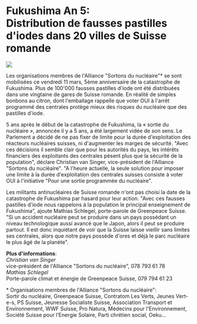 # Fukushima An 5:<br>Distribution de fausses pastilles d'iodes dans 20 villes de Suisse romande

[![](content/opening/images/intro-20160311-pastilles.jpg)](content/opening/images/intro-20151012-densite-de-popuplation.png)

Les organisations membres de l'Alliance "Sortons du nucléaire"\* se sont mobilisées ce vendredi 11 mars, 5ème anniversaire de la catastrophe de Fukushima. Plus de 100'000 fausses pastilles d'iode ont été distribuées dans une vingtaine de gares de Suisse romande. En réalité de simples bonbons au citron, dont l'emballage rappelle que voter OUI à l'arrêt programmé des centrales protège mieux des risques du nucléaire que des pastilles d'iode.

5 ans après le début de la catastrophe de Fukushima, la « sortie du nucléaire », annoncée il y a 5 ans, a été largement vidée de son sens. Le Parlement a décidé de ne pas fixer de limite pour la durée d'exploitation des réacteurs nucléaires suisses, ni d'augmenter les marges de sécurité. "Avec ces décisions il semble clair que pour les autorités du pays, les intérêts financiers des exploitants des centrales pèsent plus que la sécurité de la population", déclare Christian van Singer, vice-président de l'Alliance "Sortons du nucléaire". "A l'heure actuelle, la seule solution pour imposer une limite à la durée d'exploitation des centrales suisses consiste à voter OUI à l'initiative "Pour une sortie programmée du nucléaire".

Les militants antinucléaires de Suisse romande n'ont pas choisi la date de la catastrophe de Fukushima par hasard pour leur action. "Avec ces fausses pastilles d'iode nous rappelons à la population le principal enseignement de Fukushima", ajoute Mathias Schlegel, porte-parole de Greenpeace Suisse. "Si un accident nucléaire peut se produire dans un pays possédant un niveau technologique aussi avancé que le Japon, alors il peut se produire partout. Il est donc inquiétant de voir que la Suisse laisse vieillir sans limites ses centrales, alors que notre pays possède d'ores et déjà le parc nucléaire le plus âgé de la planète". 

__Plus d'informations__:  
_Christian van Singer_  
vice-président de l'Alliance "Sortons du nucléaire", 078 793 61 78  
_Mathias Schlegel_  
Porte-parole climat et énergie de Greenpeace Suisse, 079 794 61 23

\* Organisations membres de l'Alliance "Sortons du nucléaire":  
Sortir du nucléaire, Greenpeace Suisse, Contratom Les Verts, Jeunes Vert-e-s, PS Suisse, Jeunesse Socialiste Suisse, Association Transport et Environnement, WWF Suisse, Pro Natura, Médecins pour l'Environnement, Société Suisse pour l’Energie Solaire, Parti chrétien social, Oeku...

